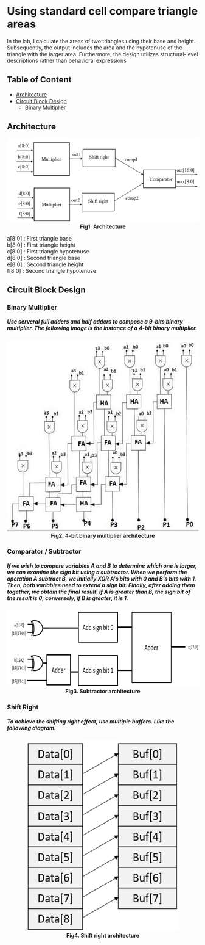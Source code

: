 # Using standard cell compare triangle areas

In the lab, I calculate the areas of two triangles using their base and height. Subsequently, the output includes the area and the hypotenuse of the triangle with the larger area. Furthermore, the design utilizes structural-level descriptions rather than behavioral expressions

## Table of Content
- [Architecture](#architecture)
- [Circuit Block Design](#circuit-block-design)
  - [Binary Multiplier](#binary-multiplier)

## Architecture
<p align="center">
  <img src="https://github.com/RexJian/Using-standard-cell-compare-triangle-areas/blob/main/Architecture.png" width="600" height="220" alt="Architecture">
  <br> <strong>Fig1. Architecture</strong>
</p> 

a[8:0] : First triangle base  
b[8:0] : First triangle height  
c[8:0] : First triangle hypotenuse  
d[8:0] : Second triangle base  
e[8:0] : Second triangle height  
f[8:0] : Second triangle hypotenuse  

## Circuit Block Design
  
### Binary Multiplier
##### Use serveral full adders and half adders to compose a 9-bits binary multiplier. The following image is the instance of a 4-bit binary multiplier.
<p align="center">
  <img src="https://github.com/RexJian/Using-standard-cell-compare-triangle-areas/blob/main/Multiplier4Bits_Architecture.png" width="600" height="500" alt="4-bit binary architecture">
  <br> <strong>Fig2. 4-bit binary multiplier architecture</strong>
</p>
  

### Comparator / Subtractor
##### If we wish to compare variables A and B to determine which one is larger, we can examine the sign bit using a subtractor. When we perform the operation A subtract B, we initially XOR A's bits with 0 and B's bits with 1. Then, both variables need to extend a sign bit. Finally, after adding them together, we obtain the final result. If A is greater than B, the sign bit of the result is 0; conversely, if B is greater, it is 1.
<p align="center">
  <img src="https://github.com/RexJian/Using-standard-cell-compare-triangle-areas/blob/main/SubtractorArchitecture.png" width="700" height="200" alt="Subtractor architecture">
  <br> <strong>Fig3. Subtractor architecture</strong>
</p>

### Shift Right
##### To achieve the shifting right effect, use multiple buffers. Like the following diagram.
<p align="center">
  <img src="https://github.com/RexJian/Using-standard-cell-compare-triangle-areas/blob/main/ShiftRightArchitecture.png" width="400" height="500" alt="Shift right architecture">
  <br> <strong>Fig4. Shift right architecture</strong>
</p>
